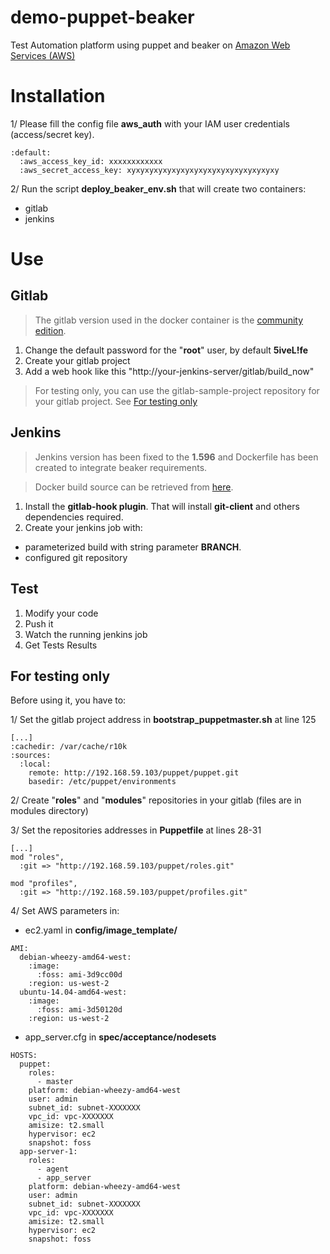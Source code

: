 # demo-puppet-beaker

Test Automation platform using puppet and beaker on [Amazon Web Services (AWS)](http://aws.amazon.com)

# Installation

1/ Please fill the config file **aws_auth** with your IAM user credentials (access/secret key).
```
:default:
  :aws_access_key_id: xxxxxxxxxxxx
  :aws_secret_access_key: xyxyxyxyxyxyxyxyxyxyxyxyxyxyxyxyxy
```

2/ Run the script **deploy_beaker_env.sh** that will create two containers:
  - gitlab
  - jenkins

# Use

## Gitlab

> The gitlab version used in the docker container is the [community edition](https://gitlab.com/gitlab-org/gitlab-ce/).

1. Change the default password for the "**root**" user, by default **5iveL!fe**
2. Create your gitlab project
3. Add a web hook like this "http://your-jenkins-server/gitlab/build_now"

> For testing only, you can use the gitlab-sample-project repository for your gitlab project. See [For testing only](#For-testing-only)

## Jenkins

> Jenkins version has been fixed to the **1.596** and Dockerfile has been created to integrate beaker requirements.

> Docker build source can be retrieved from [here](https://registry.hub.docker.com/_/jenkins/).


1. Install the **gitlab-hook plugin**. That will install **git-client** and others dependencies required.
2. Create your jenkins job with:

  - parameterized build with string parameter **BRANCH**.
  - configured git repository

## Test

1. Modify your code
2. Push it
3. Watch the running jenkins job
4. Get Tests Results

## For testing only

Before using it, you have to:

1/ Set the gitlab project address in **bootstrap_puppetmaster.sh** at line 125

```
[...]
:cachedir: /var/cache/r10k
:sources:
  :local:
    remote: http://192.168.59.103/puppet/puppet.git
    basedir: /etc/puppet/environments
```
2/ Create "**roles**" and "**modules**" repositories in your gitlab (files are in modules directory)

3/ Set the repositories addresses in **Puppetfile** at lines 28-31

```
[...]
mod "roles",
  :git => "http://192.168.59.103/puppet/roles.git"

mod "profiles",
  :git => "http://192.168.59.103/puppet/profiles.git"
```

4/ Set AWS parameters in:

  * ec2.yaml in **config/image_template/**

```
AMI:
  debian-wheezy-amd64-west:
    :image:
      :foss: ami-3d9cc00d
    :region: us-west-2
  ubuntu-14.04-amd64-west:
    :image:
      :foss: ami-3d50120d
    :region: us-west-2
```
  * app_server.cfg in **spec/acceptance/nodesets**

```
HOSTS:
  puppet:
    roles:
      - master
    platform: debian-wheezy-amd64-west
    user: admin
    subnet_id: subnet-XXXXXXX
    vpc_id: vpc-XXXXXXX
    amisize: t2.small
    hypervisor: ec2
    snapshot: foss
  app-server-1:
    roles:
      - agent
      - app_server
    platform: debian-wheezy-amd64-west
    user: admin
    subnet_id: subnet-XXXXXXX
    vpc_id: vpc-XXXXXXX
    amisize: t2.small
    hypervisor: ec2
    snapshot: foss
```
